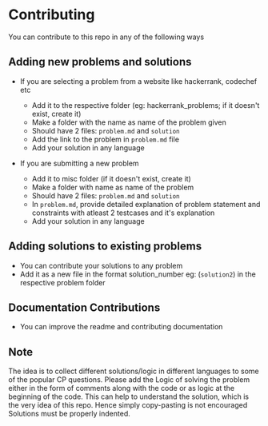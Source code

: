 # Contributing
You can contribute to this repo in any of the following ways
## Adding new problems and solutions

* If you are selecting a problem from a website like hackerrank, codechef etc
  * Add it to the respective folder (eg: hackerrank_problems; if it doesn't exist, create it)
  * Make a folder with the name as name of the problem given
  * Should have 2 files: `problem.md` and `solution`
  * Add the link to the problem in `problem.md` file
  * Add your solution in any language

* If you are submitting a new problem
  * Add it to misc folder (if it doesn't exist, create it)
  * Make a folder with name as name of the problem
  * Should have 2 files: `problem.md` and `solution`
  * In `problem.md`, provide detailed explanation of problem statement and constraints with atleast 2 testcases and it's explanation
  * Add your solution in any language

## Adding solutions to existing problems
* You can contribute your solutions to any problem
* Add it as a new file in the format solution_number eg: (`solution2`) in the respective problem folder

## Documentation Contributions
* You can improve the readme and contributing documentation

## Note
 
The idea is to collect different solutions/logic in different languages to some of the popular CP questions. 
Please add the Logic of solving the problem either in the form of comments along with the code or as logic at the beginning of the code. This can help to understand the solution, which is the very idea of this repo. Hence simply copy-pasting is not encouraged
Solutions must be properly indented. 
